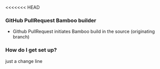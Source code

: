 <<<<<<< HEAD

### GitHub PullRequest Bamboo builder ###

* Github PullRequest initiates Bamboo build in the source (originating branch)


### How do I get set up? ###

just a change line

